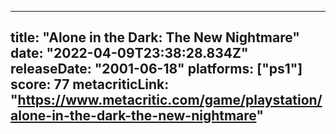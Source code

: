 
---
title: "Alone in the Dark: The New Nightmare"
date: "2022-04-09T23:38:28.834Z"
releaseDate: "2001-06-18"
platforms: ["ps1"]
score: 77
metacriticLink: "https://www.metacritic.com/game/playstation/alone-in-the-dark-the-new-nightmare"
---
